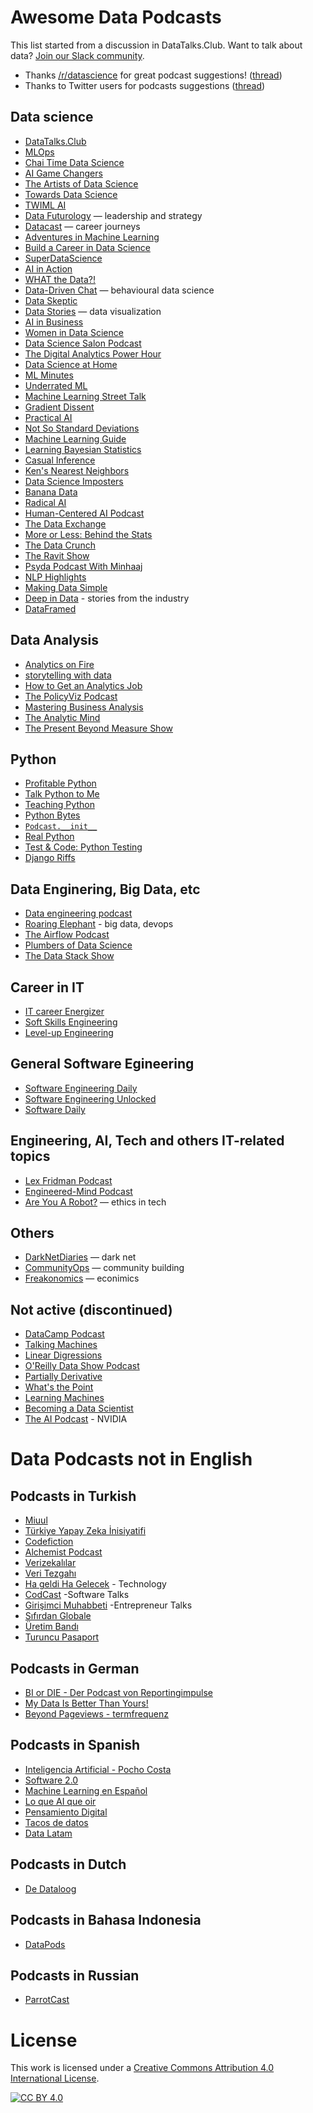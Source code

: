 # Awesome Data Podcasts

This list started from a discussion in DataTalks.Club. Want to talk about data? [Join our Slack community](https://datatalks.club/slack.html).

- Thanks [/r/datascience](https://www.reddit.com/r/datascience/) for great podcast suggestions! ([thread](https://www.reddit.com/r/datascience/comments/kk55ww/data_science_podcasts/))
- Thanks to Twitter users for podcasts suggestions ([thread](https://twitter.com/Al_Grigor/status/1342863361944543234))

## Data science

- [DataTalks.Club](https://datatalks.club/podcast.html)
- [MLOps](https://anchor.fm/mlops)
- [Chai Time Data Science](https://chaitimedatascience.com/)
- [AI Game Changers](https://www.buzzsprout.com/1064803)
- [The Artists of Data Science](https://theartistsofdatascience.fireside.fm/)
- [Towards Data Science](https://towardsdatascience.com/podcast/home)
- [TWIML AI](https://twimlai.com/)
- [Data Futurology](https://www.datafuturology.com/) — leadership and strategy
- [Datacast](https://datacast.simplecast.com/)  — career journeys
- [Adventures in Machine Learning](https://devchat.tv/podcasts/adventures-in-machine-learning/)
- [Build a Career in Data Science](https://podcast.bestbook.cool/)
- [SuperDataScience](https://www.superdatascience.com/podcast)
- [AI in Action](https://alldus.com/blog/podcasts/)
- [WHAT the Data?!](https://www.listennotes.com/podcasts/what-the-data-lior-barak-and-michael-stiller-Q8pSLBU2dwc/)
- [Data-Driven Chat](https://www.youtube.com/channel/UC7QY4zs_ASJej2CvQTGikhg) — behavioural data science
- [Data Skeptic](https://dataskeptic.libsyn.com/)
- [Data Stories](https://datastori.es/archive/) — data visualization
- [AI in Business](https://techemergence.libsyn.com/)
- [Women in Data Science](https://www.widsconference.org/podcast.html)
- [Data Science Salon Podcast](https://data-science-salon-podcast.simplecast.com/)
- [The Digital Analytics Power Hour](https://www.analyticshour.io/)
- [Data Science at Home](https://datascienceathome.com/)
- [ML Minutes](https://www.mlminutes.com/)
- [Underrated ML](https://www.underratedml.com/)
- [Machine Learning Street Talk](https://www.youtube.com/channel/UCMLtBahI5DMrt0NPvDSoIRQ)
- [Gradient Dissent](https://www.youtube.com/watch?v=hVW1mwLtDcI&list=PLD80i8An1OEEb1jP0sjEyiLG8ULRXFob_&ab_channel=Weights%26Biases)
- [Practical AI](https://open.spotify.com/show/1LaCr5TFAgYPK5qHjP3XDp)
- [Not So Standard Deviations](https://nssdeviations.com/)
- [Machine Learning Guide](https://ocdevel.com/mlg)
- [Learning Bayesian Statistics](https://www.learnbayesstats.com/)
- [Casual Inference](https://casualinfer.libsyn.com/)
- [Ken's Nearest Neighbors](https://www.buzzsprout.com/1430041)
- [Data Science Imposters](https://datascienceimposters.com/)
- [Banana Data](https://banana-data.buzzsprout.com/)
- [Radical AI](https://www.radicalai.org/)
- [Human-Centered AI Podcast](https://www.listennotes.com/podcasts/the-human-centered-ai-podcast-deus-2NPZbMzjpBE/)
- [The Data Exchange](https://thedataexchange.media/)
- [More or Less: Behind the Stats](https://www.bbc.co.uk/programmes/p02nrss1/episodes/downloads)
- [The Data Crunch](https://datacrunchcorp.com/podcast/)
- [The Ravit Show](https://youtube.com/channel/UC4yopSSlBfw2WAykLPTYH-w)
- [Psyda Podcast With Minhaaj](https://psyda.co/podcast)
- [NLP Highlights](https://allenai.org/podcasts)  
- [Making Data Simple](https://open.spotify.com/show/6i8sGQUN5PNzyExrQJtndx)  
- [Deep in Data](https://open.spotify.com/show/3BswRZKxYM9KqjH3nShegE) - stories from the industry
- [DataFramed](https://open.spotify.com/show/02yJXEJAJiQ0Vm2AO9Xj6X?si=6282f1aded994288)

## Data Analysis

- [Analytics on Fire](https://bibrainz.com/podcast/)  
- [storytelling with data](https://www.storytellingwithdata.com/podcast)  
- [How to Get an Analytics Job](https://open.spotify.com/show/38EDkxhJiAwDWo4TMGXyoK)  
- [The PolicyViz Podcast](https://policyviz.com/podcast/)  
- [Mastering Business Analysis](https://masteringbusinessanalysis.com/player/)  
- [The Analytic Mind](https://enterprisedna.co/podcast/tag/the-analytic-mind-podcast/)  
- [The Present Beyond Measure Show](https://leapica.com/podcast/)


## Python

- [Profitable Python](https://anchor.fm/profitablepythonfm)
- [Talk Python to Me](https://talkpython.fm/episodes/all)
- [Teaching Python](https://www.teachingpython.fm/)
- [Python Bytes](https://pythonbytes.fm/)
- [`Podcast.__init__`](https://www.pythonpodcast.com/)
- [Real Python](https://realpython.com/podcasts/rpp/)  
- [Test & Code: Python Testing](https://testandcode.com/)
- [Django Riffs](https://open.spotify.com/show/1RtdveQIz5m5MqLKPWbhnD?si=046c213b24a544b6)


## Data Enginering, Big Data, etc

- [Data engineering podcast](https://www.dataengineeringpodcast.com/)
- [Roaring Elephant](https://roaringelephant.org/) - big data, devops
- [The Airflow Podcast](https://www.astronomer.io/podcast)
- [Plumbers of Data Science](https://open.spotify.com/show/529Q58D0db7bI8p6NKaRjU?si=rj5T4SzhTtC0iTxY7hMzWA)
- [The Data Stack Show](https://open.spotify.com/show/1De2RWFAjAsSDf9oKgxeHd?si=986289e771b845fc)


## Career in IT 

- [IT career Energizer](https://itcareerenergizer.com/podcasts/)
- [Soft Skills Engineering](https://softskills.audio/)
- [Level-up Engineering](https://codingsans.com/engineering-management-podcast)


## General Software Egineering

- [Software Engineering Daily](https://softwareengineeringdaily.com/)
- [Software Engineering Unlocked](https://www.software-engineering-unlocked.com/)
- [Software Daily](https://www.softwaredaily.com/)


## Engineering, AI, Tech and others IT-related topics

- [Lex Fridman Podcast](https://lexfridman.com/podcast/)
- [Engineered-Mind Podcast](https://anchor.fm/jousef-murad)
- [Are You A Robot?](https://www.areyouarobot.co.uk/) — ethics in tech



## Others

- [DarkNetDiaries](https://darknetdiaries.com/) — dark net
- [CommunityOps](https://www.listennotes.com/podcasts/communityops-anna-grigoryan-FAB8r0y3DHL/) — community building
- [Freakonomics](https://freakonomics.com/) — econimics

## Not active (discontinued)

- [DataCamp Podcast](https://www.datacamp.com/community/podcast)
- [Talking Machines](http://www.thetalkingmachines.com/)
- [Linear Digressions](https://soundcloud.com/linear-digressions)
- [O'Reilly Data Show Podcast](https://www.oreilly.com/radar/topics/oreilly-data-show-podcast/)
- [Partially Derivative](http://partiallyderivative.com/)
- [What's the Point](https://fivethirtyeight.com/tag/whats-the-point/)
- [Learning Machines](https://www.learningmachines101.com/)
- [Becoming a Data Scientist](https://www.becomingadatascientist.com/category/podcast/)
- [The AI Podcast](https://blogs.nvidia.com/ai-podcast/) - NVIDIA

# Data Podcasts not in English


## Podcasts in Turkish

- [Miuul](https://open.spotify.com/show/4u515QQB1uKxurmTRDcgh5)
- [Türkiye Yapay Zeka İnisiyatifi](https://open.spotify.com/show/27dB8lurdg8pckw6kRGNaC)
- [Codefiction](https://codefiction.tech/)
- [Alchemist Podcast](https://open.spotify.com/show/1s3hWl6tMQYtkdihHP3Alq)
- [Verizekalılar](http://verizekalilar.com/)
- [Veri Tezgahı](http://veritezgahi.com/)
- [Ha geldi Ha Gelecek](https://cms.megaphone.fm/channel/hageldihagelecek)  - Technology
- [CodCast](https://open.spotify.com/show/0lGW789KeaRbxLOr6n3tPk?si=t52I_Vc_QjivgATf7RBbsg&nd=1)   -Software Talks
- [Girişimci Muhabbeti](https://www.girisimcimuhabbeti.com/)       -Entrepreneur Talks
- [Sıfırdan Globale](https://open.spotify.com/show/0KrspleijwAwVpD3u4vYha)
- [Üretim Bandı](https://www.uretimbandi.com/)
- [Turuncu Pasaport](https://open.spotify.com/show/1jMTzvRku3kqjCtO53YrnQ?si=b3ad2208912c4296)

## Podcasts in German

- [BI or DIE - Der Podcast von Reportingimpulse](https://www.reportingimpulse.com/bi-or-die)  
- [My Data Is Better Than Yours!](https://www.jonas-rashedi.de/podcast/)  
- [Beyond Pageviews - termfrequenz](https://www.termfrequenz.de/podcast/beyond-pageviews-podcast/)


## Podcasts in Spanish 

- [Inteligencia Artificial - Pocho Costa](https://open.spotify.com/show/6Ej4jertUixuVlqG8gYYEX?si=JyU-JEnQSPii6pIau4dPRw)
- [Software 2.0](https://open.spotify.com/show/6nUgq0q9wVP6hMekW0dUqm?si=uigQyGNbTOWLX1D3gUjHOw)
- [Machine Learning en Español](https://open.spotify.com/show/0jWHGMfLhhzT2Zxjniunzq?si=zHbjbtXcRJylhQWS2XF4Ow)
- [Lo que AI que oir](https://open.spotify.com/show/7jlvqZbovyt7Gd4WTEGfv4?si=xPxOfiscTjy-37_3dTpveQ)
- [Pensamiento Digital](https://open.spotify.com/show/1eMsJQZ29z7N91A905uY9H?si=tLSfizHOSUi-OQG6ew1qlw)
- [Tacos de datos](https://open.spotify.com/show/5oiSRDgi4G49LI6NRIYouk)
- [Data Latam](http://www.datalatam.com/)


## Podcasts in Dutch

- [De Dataloog](https://www.dedataloog.nl/)

## Podcasts in Bahasa Indonesia

- [DataPods](https://open.spotify.com/show/356i7xRQBUFukuL25UKsf1?si=RmCb0ayHSOuXGUbcCJ427A)

## Podcasts in Russian

- [ParrotCast](https://parrotcast.link/)

# License

This work is licensed under a [Creative Commons Attribution 4.0 International License][cc-by].

[![CC BY 4.0][cc-by-image]][cc-by]

[cc-by]: http://creativecommons.org/licenses/by/4.0/
[cc-by-image]: https://i.creativecommons.org/l/by/4.0/88x31.png
